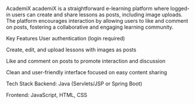 AcademiX
academiX is a straightforward e-learning platform where logged-in users can create and share lessons as posts, including image uploads. The platform encourages interaction by allowing users to like and comment on posts, fostering a collaborative and engaging learning community.

Key Features
User authentication (login required)

Create, edit, and upload lessons with images as posts

Like and comment on posts to promote interaction and discussion

Clean and user-friendly interface focused on easy content sharing

Tech Stack
Backend: Java (Servlets/JSP or Spring Boot)

Frontend: JavaScript, HTML, CSS
